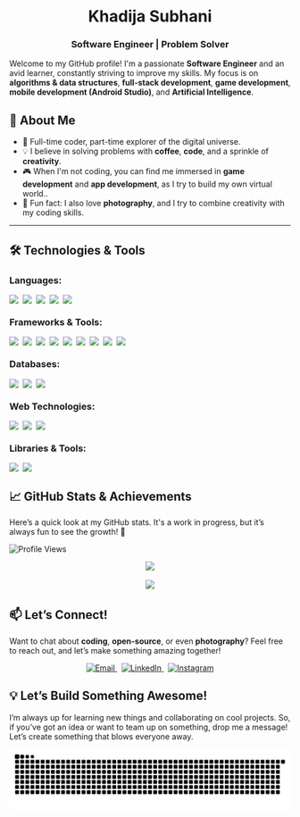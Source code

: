 # **<div align="center">Khadija Subhani</div>**

### **<div align="center">Software Engineer | Problem Solver</div>**

Welcome to my GitHub profile! I'm a passionate **Software Engineer** and an avid learner, constantly striving to improve my skills. My focus is on **algorithms & data structures**, **full-stack development**, **game development**, **mobile development (Android Studio)**, and **Artificial Intelligence**.

## 🚀 About Me

- 🌟 Full-time coder, part-time explorer of the digital universe.
- 💡 I believe in solving problems with **coffee**, **code**, and a sprinkle of **creativity**.
- 🎮 When I'm not coding, you can find me immersed in **game development** and **app development**, as I try to build my own virtual world..
- 📸 Fun fact: I also love **photography**, and I try to combine creativity with my coding skills.

---

## 🛠️ <strong>Technologies & Tools</strong>

### <strong>Languages:</strong>
<div style="display: flex; flex-wrap: wrap; gap: 8px;">
  <img src="https://img.shields.io/badge/C++-2D3A4A?style=for-the-badge&logo=cplusplus&logoColor=white" />
  <img src="https://img.shields.io/badge/Python-346E9C?style=for-the-badge&logo=python&logoColor=white" />
  <img src="https://img.shields.io/badge/JavaScript-3C3C3C?style=for-the-badge&logo=javascript&logoColor=F7DF1E" />
  <img src="https://img.shields.io/badge/Java-395A7F?style=for-the-badge&logo=java&logoColor=white" />
  <img src="https://img.shields.io/badge/Ruby-8B2E2E?style=for-the-badge&logo=ruby&logoColor=white" />
</div>

### <strong>Frameworks & Tools:</strong>
<div style="display: flex; flex-wrap: wrap; gap: 8px;">
  <img src="https://img.shields.io/badge/React-3D4451?style=for-the-badge&logo=react&logoColor=61DAFB" />
  <img src="https://img.shields.io/badge/Node.js-2D3A4A?style=for-the-badge&logo=node.js&logoColor=3C873A" />
  <img src="https://img.shields.io/badge/Django-2D3A4A?style=for-the-badge&logo=django&logoColor=white" />
  <img src="https://img.shields.io/badge/Rails-6F2B2B?style=for-the-badge&logo=ruby-on-rails&logoColor=white" />
  <img src="https://img.shields.io/badge/Git-30363D?style=for-the-badge&logo=git&logoColor=F05032" />
  <img src="https://img.shields.io/badge/GitHub-3B3B3B?style=for-the-badge&logo=github&logoColor=white" />
  <img src="https://img.shields.io/badge/Postman-3E3E3E?style=for-the-badge&logo=postman&logoColor=FF6C37" />
  <img src="https://img.shields.io/badge/Jira-2E3B4E?style=for-the-badge&logo=jira&logoColor=white" />
  <img src="https://img.shields.io/badge/Android%20Studio-2D3A4A?style=for-the-badge&logo=android-studio&logoColor=3DDC84" />
</div>

### <strong>Databases:</strong>
<div style="display: flex; flex-wrap: wrap; gap: 8px;">
  <img src="https://img.shields.io/badge/MongoDB-2E3B4E?style=for-the-badge&logo=mongodb&logoColor=47A248" />
  <img src="https://img.shields.io/badge/PostgreSQL-3D4451?style=for-the-badge&logo=postgresql&logoColor=white" />
  <img src="https://img.shields.io/badge/MySQL-2D3A4A?style=for-the-badge&logo=mysql&logoColor=white" />
</div>

### <strong>Web Technologies:</strong>
<div style="display: flex; flex-wrap: wrap; gap: 8px;">
  <img src="https://img.shields.io/badge/HTML-3B3B3B?style=for-the-badge&logo=html5&logoColor=E34F26" />
  <img src="https://img.shields.io/badge/CSS-2D3A4A?style=for-the-badge&logo=css3&logoColor=1572B6" />
  <img src="https://img.shields.io/badge/Tailwind-3D4451?style=for-the-badge&logo=tailwindcss&logoColor=06B6D4" />
</div>

### <strong>Libraries & Tools:</strong>
<div style="display: flex; flex-wrap: wrap; gap: 8px;">
  <img src="https://img.shields.io/badge/AI-4A5361?style=for-the-badge&logo=tensorflow&logoColor=white" />
  <img src="https://img.shields.io/badge/ML-708090?style=for-the-badge&logo=scikit-learn&logoColor=white" />
</div>




## 📈 GitHub Stats & Achievements

Here’s a quick look at my GitHub stats. It's a work in progress, but it’s always fun to see the growth! 🚀

![Profile Views](https://komarev.com/ghpvc/?username=khadijayy&color=blue)

<p align="center">
  <img src="https://github-readme-stats.vercel.app/api?username=khadijayy&show_icons=true&hide_title=true&count_private=true&theme=github_dark_blue&bg_color=000000&title_color=ffffff&text_color=add8e6&icon_color=add8e6" />
</p>

<p align="center">
  <img src="https://github-readme-streak-stats.herokuapp.com/?user=khadijayy&theme=black-ice&hide_border=true&background=000000&stroke=add8e6&ring=add8e6&fire=add8e6&currStreakLabel=add8e6&sideNums=add8e6&sideLabels=add8e6&dates=add8e6"/>
</p>



## 📫 **Let’s Connect!**

Want to chat about **coding**, **open-source**, or even **photography**? Feel free to reach out, and let’s make something amazing together!

<p align="center"> <a href="mailto:khadijasubhani71@gmail.com" target="_blank"> <img src="https://img.shields.io/badge/Email-3D4451?style=for-the-badge&logo=gmail&logoColor=white" alt="Email" /> </a> &nbsp; <a href="https://www.linkedin.com/in/khadija-subhani-418b9b263/" target="_blank"> <img src="https://img.shields.io/badge/LinkedIn-2E3B4E?style=for-the-badge&logo=linkedin&logoColor=white" alt="LinkedIn" /> </a> &nbsp; <a href="https://www.instagram.com/khadeejjayyy/" target="_blank"> <img src="https://img.shields.io/badge/Instagram-4A5361?style=for-the-badge&logo=instagram&logoColor=white" alt="Instagram" /> </a> </p>

## 💡 **Let’s Build Something Awesome!**

I’m always up for learning new things and collaborating on cool projects. So, if you’ve got an idea or want to team up on something, drop me a message! Let’s create something that blows everyone away.  

<div  align = "center" >
  
![snake gif](https://github.com/khadijayy/khadijayy/blob/output/github-snake-dark.svg)
</div>

